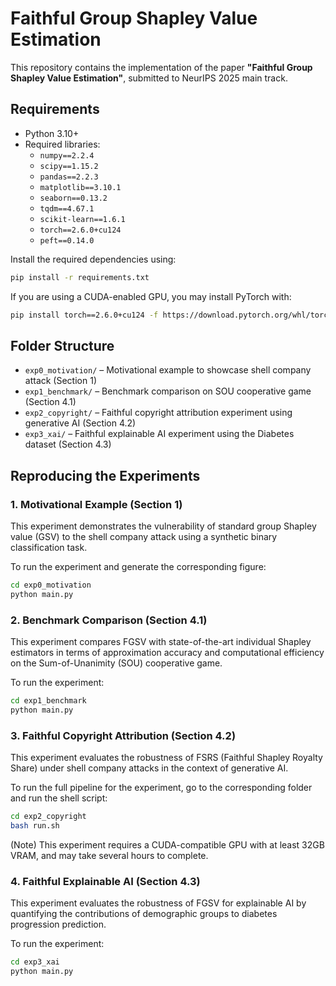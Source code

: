 # Faithful Group Shapley Value Estimation

This repository contains the implementation of the paper **"Faithful Group Shapley Value Estimation"**, submitted to NeurIPS 2025 main track.

## Requirements

- Python 3.10+
- Required libraries:
  - `numpy==2.2.4`
  - `scipy==1.15.2`
  - `pandas==2.2.3`
  - `matplotlib==3.10.1`
  - `seaborn==0.13.2`
  - `tqdm==4.67.1`
  - `scikit-learn==1.6.1`
  - `torch==2.6.0+cu124`
  - `peft==0.14.0`

Install the required dependencies using:

```bash
pip install -r requirements.txt
```

If you are using a CUDA-enabled GPU, you may install PyTorch with:

```bash
pip install torch==2.6.0+cu124 -f https://download.pytorch.org/whl/torch_stable.html
```

## Folder Structure

- `exp0_motivation/` – Motivational example to showcase shell company attack (Section 1)
- `exp1_benchmark/` – Benchmark comparison on SOU cooperative game (Section 4.1)
- `exp2_copyright/` – Faithful copyright attribution experiment using generative AI (Section 4.2)
- `exp3_xai/` – Faithful explainable AI experiment using the Diabetes dataset (Section 4.3)

## Reproducing the Experiments

### 1. Motivational Example (Section 1)

This experiment demonstrates the vulnerability of standard group Shapley value (GSV) to the shell company attack using a synthetic binary classification task.

To run the experiment and generate the corresponding figure:

```bash
cd exp0_motivation
python main.py
```

### 2. Benchmark Comparison (Section 4.1)

This experiment compares FGSV with state-of-the-art individual Shapley estimators in terms of approximation accuracy and computational efficiency on the Sum-of-Unanimity (SOU) cooperative game.

To run the experiment:

```bash
cd exp1_benchmark
python main.py
```

### 3. Faithful Copyright Attribution (Section 4.2)

This experiment evaluates the robustness of FSRS (Faithful Shapley Royalty Share) under shell company attacks in the context of generative AI.

To run the full pipeline for the experiment, go to the corresponding folder and run the shell script:

```bash
cd exp2_copyright
bash run.sh
```

(Note) This experiment requires a CUDA-compatible GPU with at least 32GB VRAM, and may take several hours to complete.

### 4. Faithful Explainable AI (Section 4.3)

This experiment evaluates the robustness of FGSV for explainable AI by quantifying the contributions of demographic groups to diabetes progression prediction.

To run the experiment:

```bash
cd exp3_xai
python main.py
```